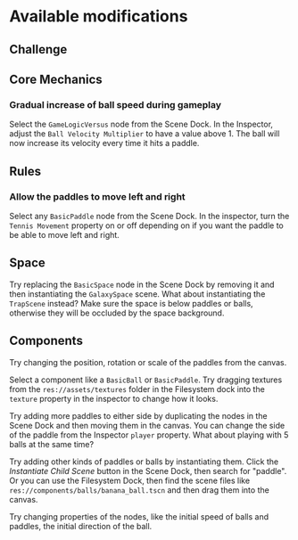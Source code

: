 # Available modifications

## Challenge

## Core Mechanics

### Gradual increase of ball speed during gameplay

Select the `GameLogicVersus` node from the Scene Dock. In the Inspector,
adjust the `Ball Velocity Multiplier` to have a value above 1. The ball will
now increase its velocity every time it hits a paddle.

## Rules

### Allow the paddles to move left and right

Select any `BasicPaddle` node from the Scene Dock. In the inspector,
turn the `Tennis Movement` property on or off depending on if you want the
paddle to be able to move left and right.

## Space

Try replacing the `BasicSpace` node in the Scene Dock by removing it
and then instantiating the `GalaxySpace` scene. What about
instantiating the `TrapScene` instead? Make sure the space is below
paddles or balls, otherwise they will be occluded by the space
background.

## Components

Try changing the position, rotation or scale of the paddles from the
canvas.

Select a component like a `BasicBall` or `BasicPaddle`. Try dragging
textures from the `res://assets/textures` folder in the Filesystem dock 
into the `texture` property in the inspector to change how it looks.

Try adding more paddles to either side by duplicating the nodes in the
Scene Dock and then moving them in the canvas. You can change the side
of the paddle from the Inspector `player` property. What about playing with
5 balls at the same time?

Try adding other kinds of paddles or balls by instantiating
them. Click the *Instantiate Child Scene* button in the Scene Dock,
then search for "paddle". Or you can use the Filesystem Dock, then
find the scene files like `res://components/balls/banana_ball.tscn`
and then drag them into the canvas.

Try changing properties of the nodes, like the initial speed of balls
and paddles, the initial direction of the ball.
